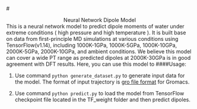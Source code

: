 
#<center>Neural Network Dipole Model</center>
This is a neural network model to predict dipole moments of water under extreme conditions ( high pressure and high temperature ). It is built base on data from first-principle MD simulations at various conditions using TensorFlow(v1.14), including 1000K-1GPa, 1000K-5GPa, 1000K-10GPa, 2000K-5GPa, 2000K-10GPa,  and ambient conditions. We believe this model can cover a wide PT range as predicted dipoles at 2000K-30GPa is in good agreement with DFT results. Here, you can use this model to 
####Usage:
1. Use command `python generate_dataset.py` to generate input data for the model. The format of input trajectory is [gro file format](http://manual.gromacs.org/archive/5.0.4/online/gro.html) for Gromacs. 

2. Use command `python predict.py` to load the model from TensorFlow checkpoint file located in the TF_weight folder and then predict dipoles. 
